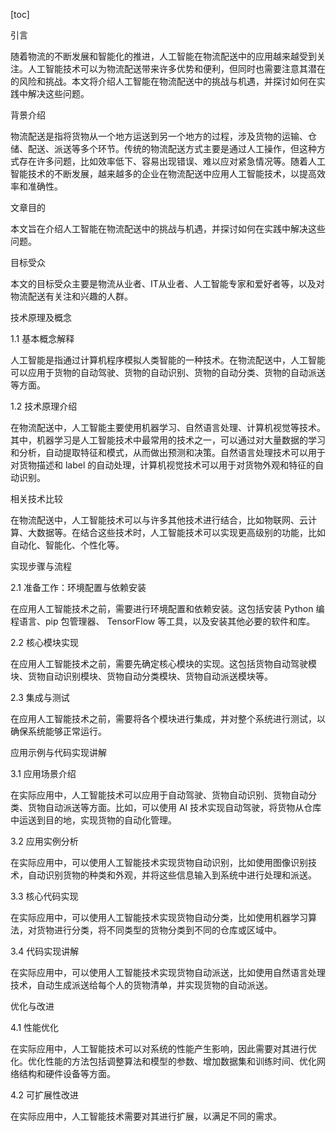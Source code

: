 
[toc]                    
                
                
引言

随着物流的不断发展和智能化的推进，人工智能在物流配送中的应用越来越受到关注。人工智能技术可以为物流配送带来许多优势和便利，但同时也需要注意其潜在的风险和挑战。本文将介绍人工智能在物流配送中的挑战与机遇，并探讨如何在实践中解决这些问题。

背景介绍

物流配送是指将货物从一个地方运送到另一个地方的过程，涉及货物的运输、仓储、配送、派送等多个环节。传统的物流配送方式主要是通过人工操作，但这种方式存在许多问题，比如效率低下、容易出现错误、难以应对紧急情况等。随着人工智能技术的不断发展，越来越多的企业在物流配送中应用人工智能技术，以提高效率和准确性。

文章目的

本文旨在介绍人工智能在物流配送中的挑战与机遇，并探讨如何在实践中解决这些问题。

目标受众

本文的目标受众主要是物流从业者、IT从业者、人工智能专家和爱好者等，以及对物流配送有关注和兴趣的人群。

技术原理及概念

1.1 基本概念解释

人工智能是指通过计算机程序模拟人类智能的一种技术。在物流配送中，人工智能可以应用于货物的自动驾驶、货物的自动识别、货物的自动分类、货物的自动派送等方面。

1.2 技术原理介绍

在物流配送中，人工智能主要使用机器学习、自然语言处理、计算机视觉等技术。其中，机器学习是人工智能技术中最常用的技术之一，可以通过对大量数据的学习和分析，自动提取特征和模式，从而做出预测和决策。自然语言处理技术可以用于对货物描述和 label 的自动处理，计算机视觉技术可以用于对货物外观和特征的自动识别。

相关技术比较

在物流配送中，人工智能技术可以与许多其他技术进行结合，比如物联网、云计算、大数据等。在结合这些技术时，人工智能技术可以实现更高级别的功能，比如自动化、智能化、个性化等。

实现步骤与流程

2.1 准备工作：环境配置与依赖安装

在应用人工智能技术之前，需要进行环境配置和依赖安装。这包括安装 Python 编程语言、pip 包管理器、 TensorFlow 等工具，以及安装其他必要的软件和库。

2.2 核心模块实现

在应用人工智能技术之前，需要先确定核心模块的实现。这包括货物自动驾驶模块、货物自动识别模块、货物自动分类模块、货物自动派送模块等。

2.3 集成与测试

在应用人工智能技术之前，需要将各个模块进行集成，并对整个系统进行测试，以确保系统能够正常运行。

应用示例与代码实现讲解

3.1 应用场景介绍

在实际应用中，人工智能技术可以应用于自动驾驶、货物自动识别、货物自动分类、货物自动派送等方面。比如，可以使用 AI 技术实现自动驾驶，将货物从仓库中运送到目的地，实现货物的自动化管理。

3.2 应用实例分析

在实际应用中，可以使用人工智能技术实现货物自动识别，比如使用图像识别技术，自动识别货物的种类和外观，并将这些信息输入到系统中进行处理和派送。

3.3 核心代码实现

在实际应用中，可以使用人工智能技术实现货物自动分类，比如使用机器学习算法，对货物进行分类，将不同类型的货物分类到不同的仓库或区域中。

3.4 代码实现讲解

在实际应用中，可以使用人工智能技术实现货物自动派送，比如使用自然语言处理技术，自动生成派送给每个人的货物清单，并实现货物的自动派送。

优化与改进

4.1 性能优化

在实际应用中，人工智能技术可以对系统的性能产生影响，因此需要对其进行优化。优化性能的方法包括调整算法和模型的参数、增加数据集和训练时间、优化网络结构和硬件设备等方面。

4.2 可扩展性改进

在实际应用中，人工智能技术需要对其进行扩展，以满足不同的需求。

